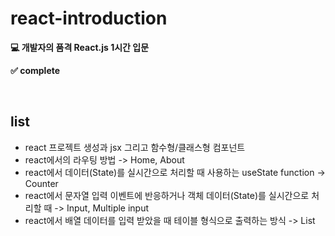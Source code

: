# react-introduction
**💻 개발자의 품격 React.js 1시간 입문**

**✅ complete**


<br />

## list
- react 프로젝트 생성과 jsx 그리고 함수형/클래스형 컴포넌트
- react에서의 라우팅 방법 -> Home, About
- react에서 데이터(State)를 실시간으로 처리할 때 사용하는 useState function -> Counter
- react에서 문자열 입력 이벤트에 반응하거나 객체 데이터(State)를 실시간으로 처리할 때 -> Input, Multiple input
- react에서 배열 데이터를 입력 받았을 때 테이블 형식으로 출력하는 방식 -> List
